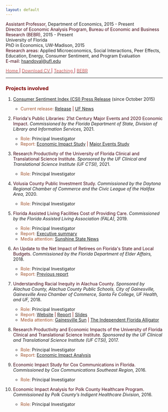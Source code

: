 ```yaml
---
layout: default
---
```


<span style="color: #3F000F"> Assistant Professor, </span> Department of Economics, 2015 - Present  
<span style="color: #3F000F"> Director of Economic Analysis Program, Bureau of Economic and Business Research (BEBR), </span>  2015 - Present  
University of Florida  
PhD in Economics, UW-Madison, 2015  
<span style="color: #3F000F"> Research areas: </span> Applied Microeconomics, Social Interactions, Peer Effects, Education, Energy, Consumer Sentiment, and Program Evaluation  
<span style="color: #3F000F"> E-mail: </span> [hsandoval@ufl.edu](mailto:hsandoval@ufl.edu) 

[<span style="color: IndianRed"> Home </span>](index.html) <span style="color: #A70D2A"> &#124; </span> <a href="https://hhsandoval.github.io/CVHHSG.pdf" target="_blank"> <span style="color: IndianRed"> Download CV </span> </a> <span style="color: #A70D2A"> &#124; </span> [<span style="color: IndianRed"> Teaching </span>](teaching.html) <span style="color: #A70D2A"> &#124; </span> [<span style="color: IndianRed"> BEBR </span>](bebr.html)

* * *

### <span style="color: maroon"> Projects involved </span>

1. [Consumer Sentiment Index (CSI) Press Release](https://www.bebr.ufl.edu/florida-consumer-sentiment/) (since October 2015)
    * <span style="color: Sienna"> Current release:</span> [Release](https://www.bebr.ufl.edu/wp-content/uploads/2022/08/csi_2022_30_august.pdf) <span style="color: maroon"> &#124; </span> [UF News](https://news.ufl.edu/2022/09/august-consumer-sentiment/)

2. <span style="color: #3F000F"> Florida's Public Libraries: 21st Century Major Events and 2020 Economic Impact. </span> *Commissioned by the Florida Department of State, Division of Library and Information Services,* 2021. 
    * <span style="color: Sienna"> Role: </span> Principal Investigator 
    * <span style="color: Sienna"> Report: </span> [Economic Impact Study](https://dos.myflorida.com/library-archives/library-development/data/economic-impact/) <span style="color: maroon"> &#124; </span> [Major Events Study](https://dos.myflorida.com/library-archives/library-development/data/major-events/)

3. <span style="color: #3F000F"> Research Productivity of the University of Florida Clinical and Translational Science Institute. </span> *Sponsored by the UF Clinical and Translational Science Institute (UF CTSI),* 2021. 
    * <span style="color: Sienna"> Role: </span> Principal Investigator 

4. <span style="color: #3F000F"> Volusia County Public Investment Study. </span> *Commissioned by the Daytona Regional Chamber of Commerce and the Civic League of the Halifax Area,* 2020. 
    * <span style="color: Sienna"> Role: </span> Principal Investigator 

5. <span style="color: #3F000F"> Florida Assisted Living Facilities Cost of Providing Care. </span> *Commissioned by the Florida Assisted Living Association (FALA),* 2019.
    * <span style="color: Sienna"> Role: </span> Principal Investigator 
    * <span style="color: Sienna"> Report: </span> [Executive summary](https://www.fala.org/ALF-Cost-of-Care-Study.html)
    * <span style="color: Sienna"> Media attention: </span> [Sunshine State News](http://www.sunshinestatenews.com/story/florida-alfs-face-rising-cost-few-skilled-workers)

6. <span style="color: #3F000F"> An Update to the Net Impact of Retirees on Florida's State and Local Budgets. </span>  *Commissioned by the Florida Department of Elder Affairs,* 2018.
    * <span style="color: Sienna"> Role: </span>  Principal Investigator 
    * <span style="color: Sienna"> Report: </span> [Previous report](https://elderaffairs.org/wp-content/uploads/Retiree-Net-Impact-on-Floridas-Budgets-1.pdf)

7. <span style="color: #3F000F"> Understanding Racial Inequity in Alachua County. </span> *Sponsored by Alachua County, Alachua County Public Schools, City of Gainesville, Gainesville Area Chamber of Commerce, Santa Fe College, UF Health, and UF,* 2018.
    * <span style="color: Sienna"> Role: </span>  Principal Investigator 
    * <span style="color: Sienna"> Report: </span> [Website](https://www.bebr.ufl.edu/economics/racial-inequity) <span style="color: maroon"> &#124; </span> [Report](https://www.bebr.ufl.edu/sites/default/files/Research%20Reports/ri1_baseline_report.pdf) <span style="color: maroon"> &#124; </span> [Slides](https://www.bebr.ufl.edu/sites/default/files/Research%20Reports/ri3_presentation_slides.pdf)
    * <span style="color: Sienna"> Media attention: </span> [Gainesville Sun](http://www.gainesville.com/news/20180113/disparity-study-alachua-county-blacks-face-bigger-hurdles?start=2) <span style="color: maroon"> &#124; </span> [The Independent Florida Alligator](https://www.alligator.org/news/uf-researchers-released-a-report-on-alachua-county-s-racial/article_9ddb58aa-fa22-11e7-8e34-a726da16f65c.html) 

8. <span style="color: #3F000F"> Research Productivity and Economic Impacts of the University of Florida Clinical and Translational Science Institute. </span>  *Sponsored by the UF Clinical and Translational Science Institute (UF CTSI),* 2017.
    * <span style="color: Sienna"> Role: </span>  Principal Investigator 
    * <span style="color: Sienna"> Report: </span> [Economic Impact Analysis](https://www.ctsi.ufl.edu/about/research-initiatives/economic-impact-analysis/) 

9. <span style="color: #3F000F"> Economic Impact Study for Cox Communications in Florida. </span> *Commissioned by Cox Communications Southeast Region,* 2016.
    * <span style="color: Sienna"> Role: </span>  Principal Investigator 

10. <span style="color: #3F000F"> Economic Impact Analysis for Polk County Healthcare Program. </span> *Commissioned by Polk County’s Indigent Healthcare Division,* 2016.
    * <span style="color: Sienna"> Role: </span>  Principal Investigator 
